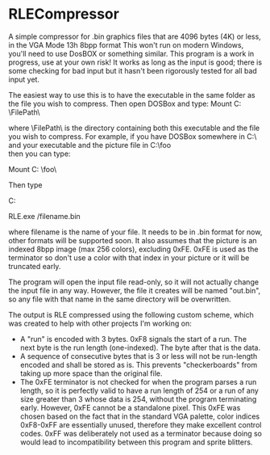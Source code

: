 # RLECompressor
A simple compressor for .bin graphics files that are 4096 bytes (4K) or less, in the VGA Mode 13h 8bpp format
This won't run on modern Windows, you'll need to use DosBOX or something similar.
This program is a work in progress, use at your own risk! It works as long as the input is good; there is some checking for bad input 
but it hasn't been rigorously tested for all bad input yet.


The easiest way to use this is to have the executable in the same folder as the file you wish to compress.
Then open DOSBox and type:
Mount C: \FilePath\


where \FilePath\ is the directory containing both this executable and the file you wish to compress.
For example, if you have DOSBox somewhere in C:\ and your executable and the picture file in C:\foo\
then you can type:


Mount C: \foo\

Then type

C:

RLE.exe /filename.bin

where filename is the name of your file.
It needs to be in .bin format for now, other formats will be supported soon. It also assumes that the picture is an indexed 8bpp image (max 256 colors), excluding 0xFE.
0xFE is used as the terminator so don't use a color with that index in your picture or it will be truncated early.

The program will open the input file read-only, so it will not actually change the input file in any way. However, the file it creates will be named "out.bin", 
so any file with that name in the same directory will be overwritten.

The output is RLE compressed using the following custom scheme, which was created to help with other projects I'm working on:
* A "run" is encoded with 3 bytes. 0xF8 signals the start of a run. The next byte is the run length (one-indexed). The byte after that is the data.
* A sequence of consecutive bytes that is 3 or less will not be run-length encoded and shall be stored as is. This prevents "checkerboards" from taking up more space than the original file. 
* The 0xFE terminator is not checked for when the program parses a run length, so it is perfectly valid to have a run length of 254 or a run of any size greater than 3 whose data is 254, without the program terminating early. However, 0xFE cannot be a standalone pixel. This 0xFE was chosen based on the fact that in the standard VGA palette, color indices 0xF8-0xFF are essentially unused, therefore they make excellent control codes. 0xFF was deliberately not used as a terminator because doing so would lead to incompatibility between this program and sprite blitters.


